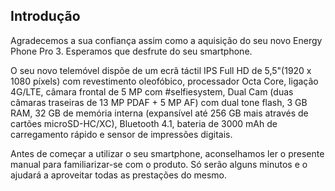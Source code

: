 ## Introdução

Agradecemos a sua confiança assim como a aquisição do seu novo Energy Phone Pro 3. Esperamos que desfrute do seu smartphone.

O seu novo telemóvel dispõe de um ecrã táctil IPS Full HD de 5,5"(1920 x 1080 píxels) com revestimento oleofóbico, processador Octa Core, ligação 4G/LTE, câmara frontal de 5 MP com #selfiesystem, Dual Cam (duas câmaras traseiras de 13 MP PDAF + 5 MP AF) com dual tone flash, 3 GB RAM, 32 GB de memória interna (expansível até 256 GB mais através de cartões microSD-HC/XC), Bluetooth 4.1, bateria de 3000 mAh de carregamento rápido e sensor de impressões digitais.

Antes de começar a utilizar o seu smartphone, aconselhamos ler o presente manual para familiarizar-se com o produto.   Só serão alguns minutos e o ajudará a aproveitar todas as prestações do mesmo.
